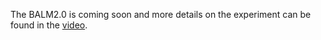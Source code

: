 The BALM2.0 is coming soon and more details on the experiment can be found in the [video](https://youtu.be/MDrIAyhQ-9E).
